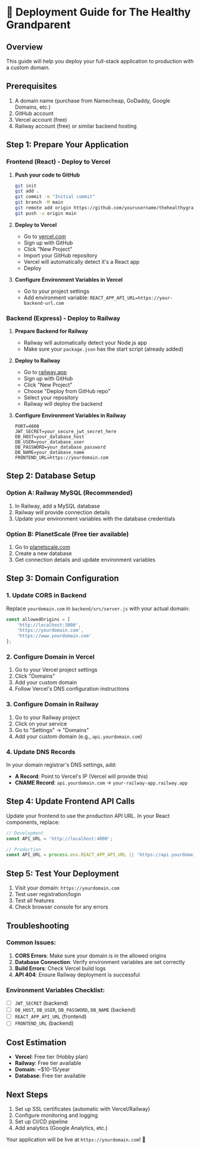 # 🚀 Deployment Guide for The Healthy Grandparent

## Overview
This guide will help you deploy your full-stack application to production with a custom domain.

## Prerequisites
1. A domain name (purchase from Namecheap, GoDaddy, Google Domains, etc.)
2. GitHub account
3. Vercel account (free)
4. Railway account (free) or similar backend hosting

## Step 1: Prepare Your Application

### Frontend (React) - Deploy to Vercel

1. **Push your code to GitHub**
   ```bash
   git init
   git add .
   git commit -m "Initial commit"
   git branch -M main
   git remote add origin https://github.com/yourusername/thehealthygrandparent.git
   git push -u origin main
   ```

2. **Deploy to Vercel**
   - Go to [vercel.com](https://vercel.com)
   - Sign up with GitHub
   - Click "New Project"
   - Import your GitHub repository
   - Vercel will automatically detect it's a React app
   - Deploy

3. **Configure Environment Variables in Vercel**
   - Go to your project settings
   - Add environment variable: `REACT_APP_API_URL=https://your-backend-url.com`

### Backend (Express) - Deploy to Railway

1. **Prepare Backend for Railway**
   - Railway will automatically detect your Node.js app
   - Make sure your `package.json` has the start script (already added)

2. **Deploy to Railway**
   - Go to [railway.app](https://railway.app)
   - Sign up with GitHub
   - Click "New Project"
   - Choose "Deploy from GitHub repo"
   - Select your repository
   - Railway will deploy the backend

3. **Configure Environment Variables in Railway**
   ```
   PORT=4000
   JWT_SECRET=your_secure_jwt_secret_here
   DB_HOST=your_database_host
   DB_USER=your_database_user
   DB_PASSWORD=your_database_password
   DB_NAME=your_database_name
   FRONTEND_URL=https://yourdomain.com
   ```

## Step 2: Database Setup

### Option A: Railway MySQL (Recommended)
1. In Railway, add a MySQL database
2. Railway will provide connection details
3. Update your environment variables with the database credentials

### Option B: PlanetScale (Free tier available)
1. Go to [planetscale.com](https://planetscale.com)
2. Create a new database
3. Get connection details and update environment variables

## Step 3: Domain Configuration

### 1. Update CORS in Backend
Replace `yourdomain.com` in `backend/src/server.js` with your actual domain:
```javascript
const allowedOrigins = [
    'http://localhost:3000',
    'https://yourdomain.com',
    'https://www.yourdomain.com'
];
```

### 2. Configure Domain in Vercel
1. Go to your Vercel project settings
2. Click "Domains"
3. Add your custom domain
4. Follow Vercel's DNS configuration instructions

### 3. Configure Domain in Railway
1. Go to your Railway project
2. Click on your service
3. Go to "Settings" → "Domains"
4. Add your custom domain (e.g., `api.yourdomain.com`)

### 4. Update DNS Records
In your domain registrar's DNS settings, add:
- **A Record**: Point to Vercel's IP (Vercel will provide this)
- **CNAME Record**: `api.yourdomain.com` → `your-railway-app.railway.app`

## Step 4: Update Frontend API Calls

Update your frontend to use the production API URL. In your React components, replace:
```javascript
// Development
const API_URL = 'http://localhost:4000';

// Production
const API_URL = process.env.REACT_APP_API_URL || 'https://api.yourdomain.com';
```

## Step 5: Test Your Deployment

1. Visit your domain: `https://yourdomain.com`
2. Test user registration/login
3. Test all features
4. Check browser console for any errors

## Troubleshooting

### Common Issues:
1. **CORS Errors**: Make sure your domain is in the allowed origins
2. **Database Connection**: Verify environment variables are set correctly
3. **Build Errors**: Check Vercel build logs
4. **API 404**: Ensure Railway deployment is successful

### Environment Variables Checklist:
- [ ] `JWT_SECRET` (backend)
- [ ] `DB_HOST`, `DB_USER`, `DB_PASSWORD`, `DB_NAME` (backend)
- [ ] `REACT_APP_API_URL` (frontend)
- [ ] `FRONTEND_URL` (backend)

## Cost Estimation
- **Vercel**: Free tier (Hobby plan)
- **Railway**: Free tier available
- **Domain**: ~$10-15/year
- **Database**: Free tier available

## Next Steps
1. Set up SSL certificates (automatic with Vercel/Railway)
2. Configure monitoring and logging
3. Set up CI/CD pipeline
4. Add analytics (Google Analytics, etc.)

Your application will be live at `https://yourdomain.com`! 🎉 